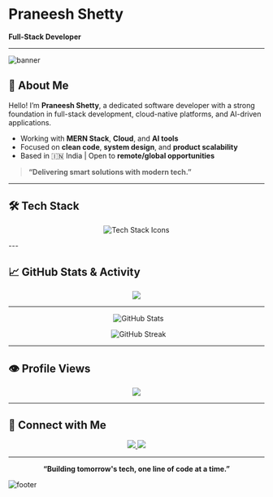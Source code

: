 <!-- README.md -->

#  Praneesh Shetty  
**Full-Stack Developer**

---

![banner](https://capsule-render.vercel.app/api?type=waving&color=F70000&height=200&text=Welcome%20to%20My%20GitHub&fontAlign=50&fontColor=FFFFFF&fontSize=40)

## 👋 About Me

Hello! I’m **Praneesh Shetty**, a dedicated software developer with a strong foundation in full-stack development, cloud-native platforms, and AI-driven applications.

- Working with **MERN Stack**, **Cloud**, and **AI tools**
- Focused on **clean code**, **system design**, and **product scalability**
- Based in 🇮🇳 India | Open to **remote/global opportunities**

> **“Delivering smart solutions with modern tech.”**

---

## 🛠 Tech Stack

<p align="center">
  <img src="https://skillicons.dev/icons?i=html,css,tailwind,js,react,vue,next,nodejs,express,typescript,nest,java,python,c,cpp,mongodb,mysql,postgres,git,github,docker,postman,firebase,latex,tableau,powerbi" alt="Tech Stack Icons" />
</p>
---

## 📈 GitHub Stats & Activity

<p align="center">
  <img src="https://github-profile-summary-cards.vercel.app/api/cards/profile-details?username=PraneeshShetty&theme=github_dark" />
</p>

---

<p align="center">
  <img src="https://github-readme-stats-sigma-five.vercel.app/api?username=PraneeshShetty&show_icons=true&theme=radical" alt="GitHub Stats" />
</p>

<p align="center">
  <img src="https://streak-stats.demolab.com/?user=PraneeshShetty&theme=radical" alt="GitHub Streak" />
</p>


---

## 👁 Profile Views

<p align="center">
  <img src="https://komarev.com/ghpvc/?username=PraneeshShetty&style=for-the-badge&color=F70000&label=PROFILE+VIEWS" />
</p>

---

## 🔗 Connect with Me

<p align="center">
  <a href="https://github.com/PraneeshShetty">
    <img src="https://img.shields.io/badge/GitHub-100000?style=for-the-badge&logo=github&logoColor=white" />
  </a>
  <a href="https://www.linkedin.com/in/praneesh-shetty">
    <img src="https://img.shields.io/badge/LinkedIn-0A66C2?style=for-the-badge&logo=linkedin&logoColor=white" />
  </a>
</p>

---

<p align="center"><strong>“Building tomorrow's tech, one line of code at a time.”</strong></p>

![footer](https://capsule-render.vercel.app/api?type=waving&color=F70000&height=120&section=footer)